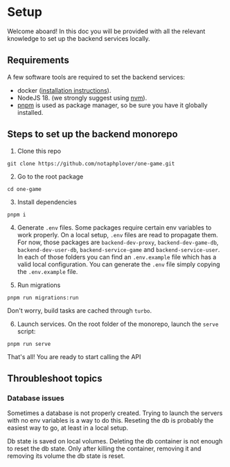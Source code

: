 # Setup

Welcome aboard! In this doc you will be provided with all the relevant knowledge to set up the backend services locally.

## Requirements

A few software tools are required to set the backend services:

- docker ([installation instructions](https://docs.docker.com/engine/install/)).
- NodeJS 18. (we strongly suggest using [nvm](https://github.com/nvm-sh/nvm)).
- [pnpm](https://pnpm.io/) is used as package manager, so be sure you have it globally installed.

## Steps to set up the backend monorepo

1. Clone this repo

```
git clone https://github.com/notaphplover/one-game.git
```

2. Go to the root package

```
cd one-game
```

3. Install dependencies

```
pnpm i
```

4. Generate `.env` files. Some packages require certain env variables to work properly. On a local setup, `.env` files are read to propagate them. For now, those packages are `backend-dev-proxy`, `backend-dev-game-db`, `backend-dev-user-db`, `backend-service-game` and `backend-service-user`. In each of those folders you can find an `.env.example` file which has a valid local configuration. You can generate the `.env` file simply copying the `.env.example` file.

5. Run migrations

```
pnpm run migrations:run
```

Don't worry, build tasks are cached through `turbo`.

6. Launch services. On the root folder of the monorepo, launch the `serve` script:

```
pnpm run serve
```

That's all! You are ready to start calling the API

## Throubleshoot topics

### Database issues

Sometimes a database is not properly created. Trying to launch the servers with no env variables is a way to do this. Reseting the db is probably the easiest way to go, at least in a local setup.

Db state is saved on local volumes. Deleting the db container is not enough to reset the db state. Only after killing the container, removing it and removing its volume the db state is reset.
